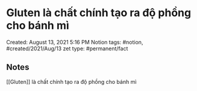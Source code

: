 # Gluten là chất chính tạo ra độ phồng cho bánh mì

Created: August 13, 2021 5:16 PM
Notion tags: #notion, #created/2021/Aug/13
zet type: #permanent/fact

## Notes
[[Gluten]] là chất chính tạo ra độ phồng cho bánh mì
